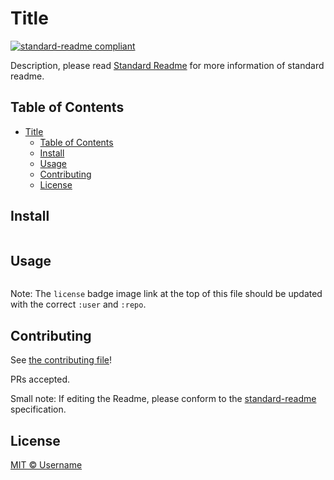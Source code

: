 # Title

[![standard-readme compliant](https://img.shields.io/badge/readme%20style-standard-brightgreen.svg)](https://github.com/RichardLitt/standard-readme)

Description, please read [Standard Readme](https://github.com/RichardLitt/standard-readme) for more information of standard readme.

## Table of Contents

- [Title](#title)
  - [Table of Contents](#table-of-contents)
  - [Install](#install)
  - [Usage](#usage)
  - [Contributing](#contributing)
  - [License](#license)

## Install

```
```

## Usage

```
```

Note: The `license` badge image link at the top of this file should be updated with the correct `:user` and `:repo`.

## Contributing

See [the contributing file](CONTRIBUTING.md)!

PRs accepted.

Small note: If editing the Readme, please conform to the [standard-readme](https://github.com/RichardLitt/standard-readme) specification.

## License

[MIT © Username](LICENSE)
